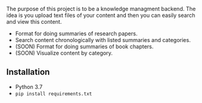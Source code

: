 The purpose of this project is to be a knowledge managment backend. The idea is
you upload text files of your content and then you can easily search and view
this content. 
- Format for doing summaries of research papers. 
- Search content chronologically with listed summaries and categories. 
- (SOON) Format for doing summaries of book chapters. 
- (SOON) Visualize content by category. 

## Installation
- Python 3.7
- `pip install requirements.txt`
